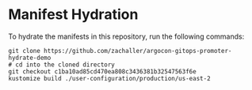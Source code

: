 # Manifest Hydration

To hydrate the manifests in this repository, run the following commands:

```shell
git clone https://github.com/zachaller/argocon-gitops-promoter-hydrate-demo
# cd into the cloned directory
git checkout c1ba10ad85cd470ea808c3436381b32547563f6e
kustomize build ./user-configuration/production/us-east-2
```
